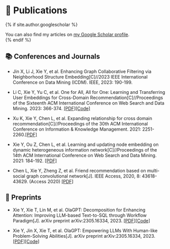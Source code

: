 <!-- ---
layout: archive
title: "Publications"
permalink: /publications/
author_profile: true
--- -->

# 📝 Publications 

{% if site.author.googlescholar %}
  <div class="wordwrap">You can also find my articles on <a href="{{https://scholar.google.com/citations?hl=zh-CN&user=X1C6BLwAAAAJ}}">my Google Scholar profile</a>.</div>
{% endif %}

<!-- {% include base_path %}

{% for post in site.publications reversed %}
  {% include archive-single.html %}
{% endfor %} -->

## 📚 Conferences and Journals

- Jin X, Li J, Xie Y, et al. Enhancing Graph Collaborative Filtering via Neighborhood Structure Embedding[C]//2023 IEEE International Conference on Data Mining (ICDM). IEEE, 2023: 190-199.

- Li C, Xie Y, Yu C, et al. One for All, All for One: Learning and Transferring User Embeddings for Cross-Domain Recommendation[C]//Proceedings of the Sixteenth ACM International Conference on Web Search and Data Mining. 2023: 366-374.
[[PDF]](https://arxiv.org/abs/2211.11964)[[Code]](https://github.com/Chain123/CAT-ART)

- Xu K, Xie Y, Chen L, et al. Expanding relationship for cross domain recommendation[C]//Proceedings of the 30th ACM International Conference on Information & Knowledge Management. 2021: 2251-2260.[[PDF]](https://dl.acm.org/doi/abs/10.1145/3459637.3482429)

- Xie Y, Ou Z, Chen L, et al. Learning and updating node embedding on dynamic heterogeneous information network[C]//Proceedings of the 14th ACM International Conference on Web Search and Data Mining. 2021: 184-192. [[PDF]](https://dl.acm.org/doi/10.1145/3437963.3441745)

- Chen L, Xie Y, Zheng Z, et al. Friend recommendation based on multi-social graph convolutional network[J]. IEEE Access, 2020, 8: 43618-43629. (Access 2020) [[PDF]](https://ieeexplore.ieee.org/document/9019700)


## 📄 Preprints
- Xie Y, Xie T, Lin M, et al. OlaGPT: Decomposition for Enhancing Attention: Improving LLM-based Text-to-SQL through Workflow Paradigm[J]. arXiv preprint arXiv:2305.16334, 2023.
[[PDF]](https://arxiv.org/abs/2402.10671)[[Code]](https://github.com/FlyingFeather/DEA-SQL)

- Xie Y, Jin X, Xie T, et al. OlaGPT: Empowering LLMs With Human-like Problem-Solving Abilities[J]. arXiv preprint arXiv:2305.16334, 2023.
[[PDF]](https://arxiv.org/abs/2305.16334)[[Code]](https://github.com/chachalin/OlaGPT)

